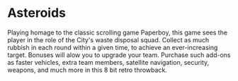 # Asteroids
Playing homage to the classic scrolling game Paperboy, this game sees the player in the role of the City's waste disposal squad. Collect as much rubbish in each round within a given time, to achieve an ever-increasing target. Bonuses will alow you to upgrade your team. Purchase such add-ons as faster vehicles, extra team members, satellite navigation, security, weapons, and much more in this 8 bit retro throwback. 
